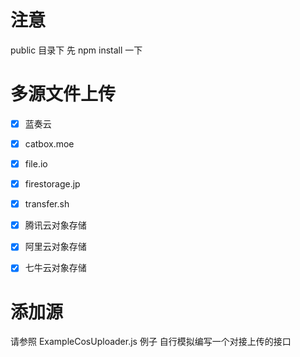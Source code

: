 # 注意 
public 目录下 先 npm install 一下


# 多源文件上传
- [x] 蓝奏云
- [x] catbox.moe
- [x] file.io
- [x] firestorage.jp
- [x] transfer.sh
- [x] 腾讯云对象存储
- [x] 阿里云对象存储
- [x] 七牛云对象存储


# 添加源
请参照  ExampleCosUploader.js 例子
自行模拟编写一个对接上传的接口


